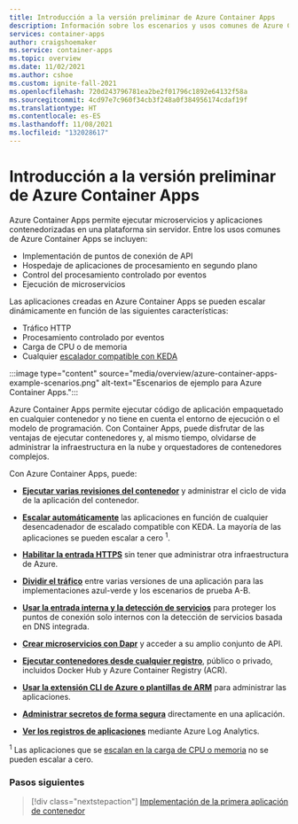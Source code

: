 ```yaml
---
title: Introducción a la versión preliminar de Azure Container Apps
description: Información sobre los escenarios y usos comunes de Azure Container Apps
services: container-apps
author: craigshoemaker
ms.service: container-apps
ms.topic: overview
ms.date: 11/02/2021
ms.author: cshoe
ms.custom: ignite-fall-2021
ms.openlocfilehash: 720d243796781ea2be2f01796c1892e64132f58a
ms.sourcegitcommit: 4cd97e7c960f34cb3f248a0f384956174cdaf19f
ms.translationtype: HT
ms.contentlocale: es-ES
ms.lasthandoff: 11/08/2021
ms.locfileid: "132028617"
---
```

# <a name="azure-container-apps-preview-overview"></a>Introducción a la versión preliminar de Azure Container Apps

Azure Container Apps permite ejecutar microservicios y aplicaciones contenedorizadas en una plataforma sin servidor. Entre los usos comunes de Azure Container Apps se incluyen:

- Implementación de puntos de conexión de API
- Hospedaje de aplicaciones de procesamiento en segundo plano
- Control del procesamiento controlado por eventos
- Ejecución de microservicios

Las aplicaciones creadas en Azure Container Apps se pueden escalar dinámicamente en función de las siguientes características:

- Tráfico HTTP
- Procesamiento controlado por eventos
- Carga de CPU o de memoria
- Cualquier [escalador compatible con KEDA](https://keda.sh/docs/scalers/)

:::image type="content" source="media/overview/azure-container-apps-example-scenarios.png" alt-text="Escenarios de ejemplo para Azure Container Apps.":::

Azure Container Apps permite ejecutar código de aplicación empaquetado en cualquier contenedor y no tiene en cuenta el entorno de ejecución o el modelo de programación. Con Container Apps, puede disfrutar de las ventajas de ejecutar contenedores y, al mismo tiempo, olvidarse de administrar la infraestructura en la nube y orquestadores de contenedores complejos.

Con Azure Container Apps, puede:

- [**Ejecutar varias revisiones del contenedor**](application-lifecycle-management.md) y administrar el ciclo de vida de la aplicación del contenedor.

- [**Escalar automáticamente**](scale-app.md) las aplicaciones en función de cualquier desencadenador de escalado compatible con KEDA. La mayoría de las aplicaciones se pueden escalar a cero <sup>1</sup>.

- [**Habilitar la entrada HTTPS**](ingress.md) sin tener que administrar otra infraestructura de Azure.

- [**Dividir el tráfico**](revisions.md) entre varias versiones de una aplicación para las implementaciones azul-verde y los escenarios de prueba A-B.

- [**Usar la entrada interna y la detección de servicios**](connect-apps.md) para proteger los puntos de conexión solo internos con la detección de servicios basada en DNS integrada.

- [**Crear microservicios con Dapr**](microservices.md) y acceder a su amplio conjunto de API.

- [**Ejecutar contenedores desde cualquier registro**](containers.md), público o privado, incluidos Docker Hub y Azure Container Registry (ACR).

- [**Usar la extensión CLI de Azure o plantillas de ARM**](get-started.md) para administrar las aplicaciones.

- [**Administrar secretos de forma segura**](secure-app.md) directamente en una aplicación.

- [**Ver los registros de aplicaciones**](monitor.md) mediante Azure Log Analytics.

<sup>1</sup> Las aplicaciones que se [escalan en la carga de CPU o memoria](scale-app.md) no se pueden escalar a cero.

### <a name="next-steps"></a>Pasos siguientes

> [!div class="nextstepaction"]
> [Implementación de la primera aplicación de contenedor](get-started.md)
